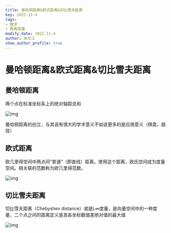 ```yaml
---
title: 曼哈顿距离&欧式距离&切比雪夫距离
key: 2022-11-4
tags: 
- 数学
- 距离度量
modify_date: 2022-11-4
author: 徐文江
show_author_profile: true
---
```



# 曼哈顿距离&欧式距离&切比雪夫距离       

<!--more-->  

## 曼哈顿距离       

两个点在标准坐标系上的绝对轴距总和      

![img](https://imgconvert.csdnimg.cn/aHR0cDovL3d3dy5nbzYwLnRvcC91cGxvYWRzL2FsbGltZy8xODA5MjQvMS0xUDkyNDEwNTkxNTVhLmpwZw)          

曼哈顿距离的创立，与其说有很大的学术意义不如说更多的是应用意义（棋盘，路径）       

## 欧式距离       

欧几里得空间中两点间“普通”（即直线）距离。使用这个距离，欧氏空间成为度量空间。相关联的范数称为欧几里得范数。          

![img](https://img-blog.csdnimg.cn/20200115211511529.png)       

## 切比雪夫距离       

切比雪夫距离（Chebyshev distance）或是L∞度量，是向量空间中的一种度量，二个点之间的距离定义是其各坐标数值差绝对值的最大值         

![img](https://img-blog.csdnimg.cn/20200115211757894.jpg)            